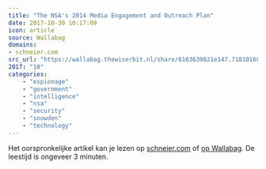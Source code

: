 ```yaml
---
title: "The NSA's 2014 Media Engagement and Outreach Plan"
date: 2017-10-30 10:17:09
icon: article
source: Wallabag
domains:
- schneier.com
src_url: "https://wallabag.thewiserbit.nl/share/6163639821e147.71810168"
2017: "10"
categories:
    - "espionage"
    - "government"
    - "intelligence"
    - "nsa"
    - "security"
    - "snowden"
    - "technology"
---
```

Het oorspronkelijke artikel kan je lezen op [schneier.com](https://www.schneier.com/blog/archives/2017/08/the_nsas_2014_m.html) of [op Wallabag](https://wallabag.thewiserbit.nl/share/6163639821e147.71810168). De leestijd is ongeveer 3 minuten.